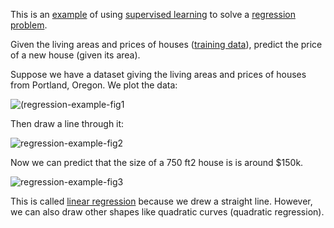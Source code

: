 This is an [example](regression-example) of using [supervised learning](supervised-learning) to solve a [regression problem](regression-algorithm).

Given the living areas and prices of houses ([training data](training-data)), predict the price of a new house (given its area).

Suppose we have a dataset giving the living areas and prices of houses from Portland, Oregon. We plot the data:

![(regression-example-fig1](png/regression-example-fig1)

Then draw a line through it:

![regression-example-fig2](png/regression-example-fig2)

Now we can predict that the size of a 750 ft2 house is is around $150k.

![regression-example-fig3](png/regression-example-fig3)

This is called [linear regression](linear-regression) because we drew a straight line. However, we can also draw other shapes like quadratic curves (quadratic regression).

